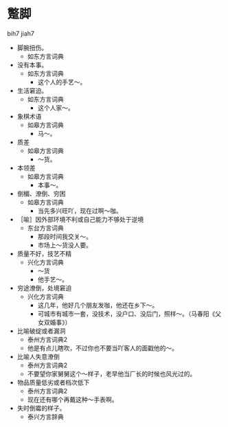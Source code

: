 # 蹩脚
bih7 jiah7
+ 脚腕扭伤。
  * 如东方言词典
+ 没有本事。
  * 如东方言词典
    - 这个人的手艺～。
+ 生活窘迫。
  * 如东方言词典
    - 这个人家～。
+ 象棋术语
  * 如皋方言词典
    - 马～。
+ 质差
  * 如皋方言词典
    - ～货。
+ 本领差
  * 如皋方言词典
    - 本事～。
+ 倒楣、潦倒、穷困
  * 如皋方言词典
    - 当先多兴旺吖，现在过啊～咖。
+ ［喻］因外部环境不利或自己能力不够处于逆境
  * 东台方言词典
    - 那段时间我交关～。
    - 市场上～货没人要。
+ 质量不好，技艺不精
  * 兴化方言词典
    - ～货
    - 他手艺～。
+ 穷途潦倒，处境窘迫
  * 兴化方言词典
    - 这几年，他好几个朋友发咖，他还在乡下～。
    - 可城市有城市一套，没技术，没户口、没后门，照样～。（马春阳《父女双婚事》）
+ 比喻破绽或者漏洞
  * 泰州方言词典2
  - 他是有点儿瞎吹，不过你也不要当吖客人的面戳他的～。
+ 比喻人失意潦倒
  * 泰州方言词典2
  - 不要望你家舅舅这个～样子，老早他当厂长的时候也风光过的。
+ 物品质量低劣或者档次低下
  * 泰州方言词典2
  - 现在还有哪个再戴这种～手表啊。
+ 失时倒霉的样子。
  * 泰兴方言辞典
